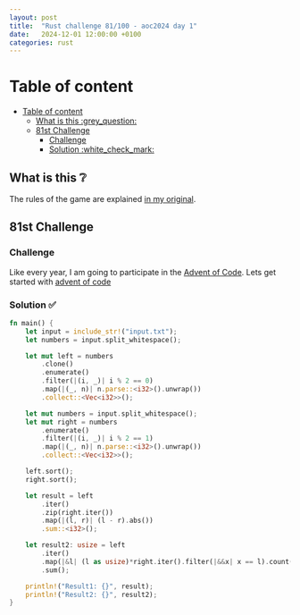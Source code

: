 ```yaml
---
layout: post
title:  "Rust challenge 81/100 - aoc2024 day 1"
date:   2024-12-01 12:00:00 +0100
categories: rust
---
```



#  Table of content
- [Table of content](#table-of-content)
  - [What is this :grey\_question:](#what-is-this-grey_question)
  - [81st Challenge](#81st-challenge)
    - [Challenge](#challenge)
    - [Solution :white\_check\_mark:](#solution-white_check_mark)

## What is this :grey_question: 

The rules of the game are explained [in my original](https://maebli.github.io/rust/2021/10/18/100rust.html). 

## 81st Challenge
### Challenge

Like every year, I am going to participate in the [Advent of Code](https://adventofcode.com/). 
Lets get started with [advent of code](https://adventofcode.com/2024/day/1)

### Solution :white_check_mark:

```rust
fn main() {
    let input = include_str!("input.txt");
    let numbers = input.split_whitespace();

    let mut left = numbers
        .clone() 
        .enumerate()
        .filter(|(i, _)| i % 2 == 0)
        .map(|(_, n)| n.parse::<i32>().unwrap())
        .collect::<Vec<i32>>();

    let mut numbers = input.split_whitespace(); 
    let mut right = numbers
        .enumerate()
        .filter(|(i, _)| i % 2 == 1)
        .map(|(_, n)| n.parse::<i32>().unwrap())
        .collect::<Vec<i32>>();

    left.sort();
    right.sort();

    let result = left
        .iter()
        .zip(right.iter())
        .map(|(l, r)| (l - r).abs())
        .sum::<i32>();

    let result2: usize = left
        .iter()
        .map(|&l| (l as usize)*right.iter().filter(|&&x| x == l).count())
        .sum();

    println!("Result1: {}", result);
    println!("Result2: {}", result2);
}
```


